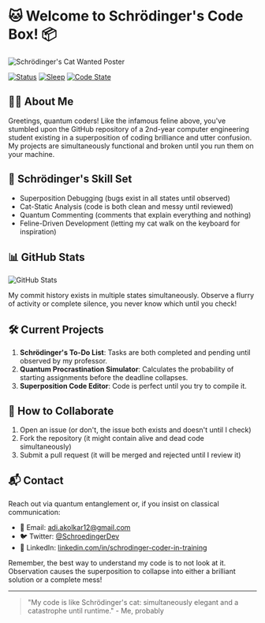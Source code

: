 # 🐱 Welcome to Schrödinger's Code Box! 📦

![Schrödinger's Cat Wanted Poster](https://github.com/schrodingerspet/schrodingerspet/assets/161422183/aa3705a1-b0b0-4883-9588-8aa0ac08d404)

[![Status](https://img.shields.io/badge/status-studying%20%26%20coding-brightgreen)](https://en.wikipedia.org/wiki/Computer_engineering)
[![Sleep](https://img.shields.io/badge/sleep-maybe%3F-red)](https://en.wikipedia.org/wiki/Schr%C3%B6dinger%27s_cat)
[![Code State](https://img.shields.io/badge/code-compiling%20%26%20crashing-yellow)](https://en.wikipedia.org/wiki/Schr%C3%B6dinger%27s_cat)

## 👨‍🎓 About Me

Greetings, quantum coders! Like the infamous feline above, you've stumbled upon the GitHub repository of a 2nd-year computer engineering student existing in a superposition of coding brilliance and utter confusion. My projects are simultaneously functional and broken until you run them on your machine.

## 🚀 Schrödinger's Skill Set

- Superposition Debugging (bugs exist in all states until observed)
- Cat-Static Analysis (code is both clean and messy until reviewed)
- Quantum Commenting (comments that explain everything and nothing)
- Feline-Driven Development (letting my cat walk on the keyboard for inspiration)

## 📊 GitHub Stats

![GitHub Stats](https://img.shields.io/badge/GitHub%20Stats-Classified%20until%20box%20is%20opened-blue)

My commit history exists in multiple states simultaneously. Observe a flurry of activity or complete silence, you never know which until you check!

## 🛠️ Current Projects

1. **Schrödinger's To-Do List**: Tasks are both completed and pending until observed by my professor.
2. **Quantum Procrastination Simulator**: Calculates the probability of starting assignments before the deadline collapses.
3. **Superposition Code Editor**: Code is perfect until you try to compile it.

## 🤝 How to Collaborate

1. Open an issue (or don't, the issue both exists and doesn't until I check)
2. Fork the repository (it might contain alive and dead code simultaneously)
3. Submit a pull request (it will be merged and rejected until I review it)

## 📬 Contact

Reach out via quantum entanglement or, if you insist on classical communication:

- 📧 Email: adi.akolkar12@gmail.com
- 🐦 Twitter: [@SchroedingerDev](https://twitter.com)
- 💼 LinkedIn: [linkedin.com/in/schrodinger-coder-in-training](https://linkedin.com)

Remember, the best way to understand my code is to not look at it. Observation causes the superposition to collapse into either a brilliant solution or a complete mess!

---

> "My code is like Schrödinger's cat: simultaneously elegant and a catastrophe until runtime." - Me, probably
